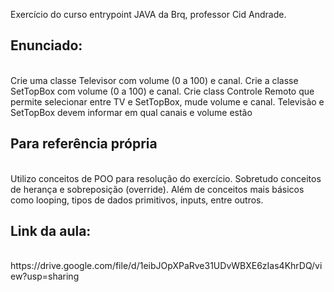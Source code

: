Exercício do curso entrypoint JAVA da Brq, professor Cid Andrade.

<h2>Enunciado:</h2><br>
Crie uma classe Televisor com volume (0 a 100) e canal. Crie a classe SetTopBox com volume (0 a 100) e canal. Crie class Controle Remoto que permite selecionar entre TV e SetTopBox, mude volume e canal. Televisão e SetTopBox devem informar em qual canais e volume estão

<h2>Para referência própria</h2><br>
Utilizo conceitos de POO para resolução do exercício. Sobretudo conceitos de herança e sobreposição (override).
Além de conceitos mais básicos como looping, tipos de dados primitivos, inputs, entre outros.

<h2>Link da aula:</h2><br>
https://drive.google.com/file/d/1eibJOpXPaRve31UDvWBXE6zIas4KhrDQ/view?usp=sharing
